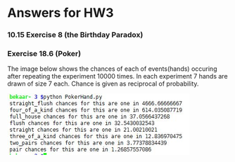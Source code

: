 # Answers for HW3

### 10.15 Exercise 8 (the Birthday Paradox)




### Exercise 18.6 (Poker)

The image below shows the chances of each of events(hands) occuring after repeating the experiment 10000 times. In each experiment 7 hands are drawn of size 7 each. Chance is given as reciprocal of probability.

[![Exercise18.6](https://github.com/WintersLt/fss16ppp/blob/master/code/3/screenshots/Poker1.JPG)](#Exercise18.6)
